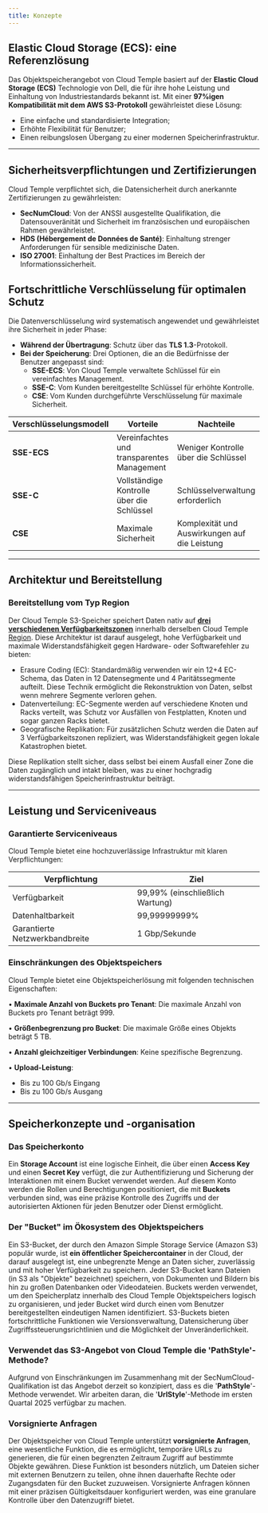 ```yaml
---
title: Konzepte
---
```


## Elastic Cloud Storage (ECS): eine Referenzlösung

Das Objektspeicherangebot von Cloud Temple basiert auf der __Elastic Cloud Storage (ECS)__ Technologie von Dell, die für ihre hohe Leistung und Einhaltung von Industriestandards bekannt ist. Mit einer __97%igen Kompatibilität mit dem AWS S3-Protokoll__ gewährleistet diese Lösung:

- Eine einfache und standardisierte Integration;
- Erhöhte Flexibilität für Benutzer;
- Einen reibungslosen Übergang zu einer modernen Speicherinfrastruktur.

---

## Sicherheitsverpflichtungen und Zertifizierungen

Cloud Temple verpflichtet sich, die Datensicherheit durch anerkannte Zertifizierungen zu gewährleisten:

- __SecNumCloud__: Von der ANSSI ausgestellte Qualifikation, die Datensouveränität und Sicherheit im französischen und europäischen Rahmen gewährleistet.
- __HDS (Hébergement de Données de Santé)__: Einhaltung strenger Anforderungen für sensible medizinische Daten.
- __ISO 27001__: Einhaltung der Best Practices im Bereich der Informationssicherheit.

## Fortschrittliche Verschlüsselung für optimalen Schutz

Die Datenverschlüsselung wird systematisch angewendet und gewährleistet ihre Sicherheit in jeder Phase:

- __Während der Übertragung__: Schutz über das __TLS 1.3__-Protokoll.
- __Bei der Speicherung__: Drei Optionen, die an die Bedürfnisse der Benutzer angepasst sind:
  - __SSE-ECS__: Von Cloud Temple verwaltete Schlüssel für ein vereinfachtes Management.
  - __SSE-C__: Vom Kunden bereitgestellte Schlüssel für erhöhte Kontrolle.
  - __CSE__: Vom Kunden durchgeführte Verschlüsselung für maximale Sicherheit.

| Verschlüsselungsmodell         | Vorteile                              | Nachteile                     |
| ----------------------------- | -------------------------------------- | --------------------------------- |
| __SSE-ECS__                  | Vereinfachtes und transparentes Management     | Weniger Kontrolle über die Schlüssel   |
| __SSE-C__                    | Vollständige Kontrolle über die Schlüssel            | Schlüsselverwaltung erforderlich       |
| __CSE__                      | Maximale Sicherheit                      | Komplexität und Auswirkungen auf die Leistung |

---

## Architektur und Bereitstellung

### Bereitstellung vom Typ Region

Der Cloud Temple S3-Speicher speichert Daten nativ auf [__drei verschiedenen Verfügbarkeitszonen__](../../additional_content/concepts_az.md) innerhalb derselben Cloud Temple [Region](../../additional_content/concepts_regional.md). Diese Architektur ist darauf ausgelegt, hohe Verfügbarkeit und maximale Widerstandsfähigkeit gegen Hardware- oder Softwarefehler zu bieten:

- Erasure Coding (EC): Standardmäßig verwenden wir ein 12+4 EC-Schema, das Daten in 12 Datensegmente und 4 Paritätssegmente aufteilt. Diese Technik ermöglicht die Rekonstruktion von Daten, selbst wenn mehrere Segmente verloren gehen.
- Datenverteilung: EC-Segmente werden auf verschiedene Knoten und Racks verteilt, was Schutz vor Ausfällen von Festplatten, Knoten und sogar ganzen Racks bietet.
- Geografische Replikation: Für zusätzlichen Schutz werden die Daten auf 3 Verfügbarkeitszonen repliziert, was Widerstandsfähigkeit gegen lokale Katastrophen bietet.

Diese Replikation stellt sicher, dass selbst bei einem Ausfall einer Zone die Daten zugänglich und intakt bleiben,
was zu einer hochgradig widerstandsfähigen Speicherinfrastruktur beiträgt.

---

## Leistung und Serviceniveaus

### Garantierte Serviceniveaus

Cloud Temple bietet eine hochzuverlässige Infrastruktur mit klaren Verpflichtungen:

| Verpflichtung                      | Ziel                         |
| ------------------------------- | ----------------------------- |
| Verfügbarkeit                   | 99,99% (einschließlich Wartung)|
| Datenhaltbarkeit          | 99,99999999%                  |
| Garantierte Netzwerkbandbreite  | 1 Gbp/Sekunde                 |

### Einschränkungen des Objektspeichers

Cloud Temple bietet eine Objektspeicherlösung mit folgenden technischen Eigenschaften:

• __Maximale Anzahl von Buckets pro Tenant__: Die maximale Anzahl von Buckets pro Tenant beträgt 999.

• __Größenbegrenzung pro Bucket__: Die maximale Größe eines Objekts beträgt 5 TB.

• __Anzahl gleichzeitiger Verbindungen__: Keine spezifische Begrenzung.

• __Upload-Leistung__:

- Bis zu 100 Gb/s Eingang
- Bis zu 100 Gb/s Ausgang

---

## Speicherkonzepte und -organisation

### Das Speicherkonto

Ein __Storage Account__ ist eine logische Einheit, die über einen __Access Key__ und einen __Secret Key__ verfügt, die zur Authentifizierung und Sicherung der Interaktionen mit einem Bucket verwendet werden.
Auf diesem Konto werden die Rollen und Berechtigungen positioniert, die mit __Buckets__ verbunden sind, was eine präzise Kontrolle des Zugriffs und der autorisierten Aktionen für jeden Benutzer oder Dienst ermöglicht.

### Der "Bucket" im Ökosystem des Objektspeichers

Ein S3-Bucket, der durch den Amazon Simple Storage Service (Amazon S3) populär wurde, ist __ein öffentlicher Speichercontainer__ in der Cloud, der darauf ausgelegt ist, eine unbegrenzte Menge an Daten sicher, zuverlässig und mit hoher Verfügbarkeit zu speichern. Jeder S3-Bucket kann Dateien (in S3 als "Objekte" bezeichnet) speichern, von Dokumenten und Bildern bis hin zu großen Datenbanken oder Videodateien. Buckets werden verwendet, um den Speicherplatz innerhalb des Cloud Temple Objektspeichers logisch zu organisieren, und jeder Bucket wird durch einen vom Benutzer bereitgestellten eindeutigen Namen identifiziert. S3-Buckets bieten fortschrittliche Funktionen wie Versionsverwaltung, Datensicherung über Zugriffssteuerungsrichtlinien und die Möglichkeit der Unveränderlichkeit.

### Verwendet das S3-Angebot von Cloud Temple die 'PathStyle'-Methode?

Aufgrund von Einschränkungen im Zusammenhang mit der SecNumCloud-Qualifikation ist das Angebot derzeit so konzipiert, dass es die '__PathStyle__'-Methode verwendet. Wir arbeiten daran, die '__UrlStyle__'-Methode im ersten Quartal 2025 verfügbar zu machen.

### Vorsignierte Anfragen

Der Objektspeicher von Cloud Temple unterstützt __vorsignierte Anfragen__, eine wesentliche Funktion, die es ermöglicht, temporäre URLs zu generieren, die für einen begrenzten Zeitraum Zugriff auf bestimmte Objekte gewähren. Diese Funktion ist besonders nützlich, um Dateien sicher mit externen Benutzern zu teilen, ohne ihnen dauerhafte Rechte oder Zugangsdaten für den Bucket zuzuweisen. Vorsignierte Anfragen können mit einer präzisen Gültigkeitsdauer konfiguriert werden, was eine granulare Kontrolle über den Datenzugriff bietet.
